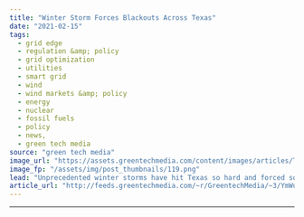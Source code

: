 ```yaml
---
title: "Winter Storm Forces Blackouts Across Texas"
date: "2021-02-15"
tags: 
  - grid edge
  - regulation &amp; policy
  - grid optimization
  - utilities
  - smart grid
  - wind
  - wind markets &amp; policy
  - energy
  - nuclear
  - fossil fuels
  - policy
  - news,
  - green tech media
source: "green tech media"
image_url: "https://assets.greentechmedia.com/content/images/articles/Transmission_Power_Lines_Winter_Polar_Shuttetstock_XL.jpg"
image_fp: "/assets/img/post_thumbnails/119.png"
lead: "Unprecedented winter storms have hit Texas so hard and forced so many power plants offline that rolling grid outages that began Sunday night have grown into hours-long blackouts leaving about 2.5 million customers without power on Monday morning. Unt ..."
article_url: "http://feeds.greentechmedia.com/~r/GreentechMedia/~3/YmWu4voHGVE/winter-storm-forces-blackouts-across-texas"
---
```


---
